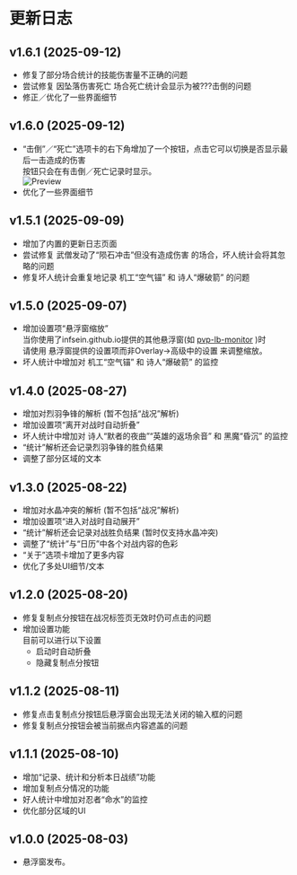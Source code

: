 # 更新日志

## v1.6.1 (2025-09-12)
* 修复了部分场合统计的技能伤害量不正确的问题
* 尝试修复 因坠落伤害死亡 场合死亡统计会显示为被???击倒的问题
* 修正／优化了一些界面细节

## v1.6.0 (2025-09-12)
* “击倒”／“死亡”选项卡的右下角增加了一个按钮，点击它可以切换是否显示最后一击造成的伤害 <br>
  按钮只会在有击倒／死亡记录时显示。 <br>
  ![Preview](https://infsein.github.io/static/frontline-overlay/patchnote/1.6.0.png)
* 优化了一些界面细节

## v1.5.1 (2025-09-09)
* 增加了内置的更新日志页面
* 尝试修复 武僧发动了“陨石冲击”但没有造成伤害 的场合，坏人统计会将其忽略的问题
* 修复坏人统计会重复地记录 机工“空气锚” 和 诗人“爆破箭” 的问题

## v1.5.0 (2025-09-07)
* 增加设置项“悬浮窗缩放” <br>
  当你使用了infsein.github.io提供的其他悬浮窗(如 [pvp-lb-monitor](https://github.com/InfSein/pvp-lb-monitor) )时 <br>
  请使用 悬浮窗提供的设置项而非Overlay->高级中的设置 来调整缩放。
* 坏人统计中增加对 机工“空气锚” 和 诗人“爆破箭” 的监控

## v1.4.0 (2025-08-27)
* 增加对烈羽争锋的解析 (暂不包括“战况”解析)
* 增加设置项“离开对战时自动折叠”
* 坏人统计中增加对 诗人“默者的夜曲”“英雄的返场余音” 和 黑魔“昏沉” 的监控
* “统计”解析还会记录烈羽争锋的胜负结果
* 调整了部分区域的文本

## v1.3.0 (2025-08-22)
* 增加对水晶冲突的解析 (暂不包括“战况”解析)
* 增加设置项“进入对战时自动展开”
* “统计”解析还会记录对战胜负结果 (暂时仅支持水晶冲突)
* 调整了“统计”与“日历”中各个对战内容的色彩
* “关于”选项卡增加了更多内容
* 优化了多处UI细节/文本

## v1.2.0 (2025-08-20)
* 修复复制点分按钮在战况标签页无效时仍可点击的问题
* 增加设置功能 <br>
  目前可以进行以下设置
    - 启动时自动折叠
    - 隐藏复制点分按钮

## v1.1.2 (2025-08-11)
* 修复点击复制点分按钮后悬浮窗会出现无法关闭的输入框的问题
* 修复复制点分按钮会被当前据点内容遮盖的问题

## v1.1.1 (2025-08-10)
* 增加“记录、统计和分析本日战绩”功能
* 增加复制点分情况的功能
* 好人统计中增加对忍者“命水”的监控
* 优化部分区域的UI

## v1.0.0 (2025-08-03)
* 悬浮窗发布。
